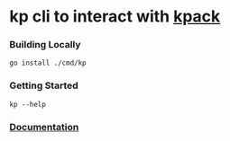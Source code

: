 # kp cli to interact with [kpack](github.com/pivotal/kpack)

### Building Locally

```
go install ./cmd/kp
```

### Getting Started

```
kp --help
```

### [Documentation](docs/kp.md)
